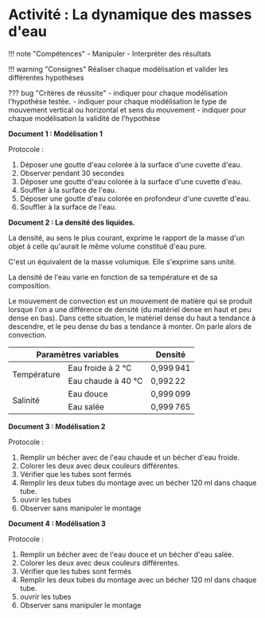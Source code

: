 # Activité : La dynamique des masses d'eau

!!! note "Compétences"
    - Manipuler
    - Interpréter des résultats 

!!! warning "Consignes"
    Réaliser chaque modélisation et valider les différentes hypothèses
    
??? bug "Critères de réussite"
    - indiquer pour chaque modélisation l'hypothèse testée.
    - indiquer pour chaque modélisation le type de mouvement vertical ou horizontal et sens du mouvement
    - indiquer pour chaque modélisation la validité de l'hypothèse


**Document 1 : Modélisation 1**

Protocole :

1.  Déposer une goutte d'eau colorée à la surface d'une cuvette d'eau.  
2.  Observer pendant 30 secondes   
3.  Déposer une goutte d'eau colorée à la surface d'une cuvette d'eau.  
4.  Souffler à la surface de l'eau.  
5.  Déposer une goutte d'eau colorée en profondeur d'une cuvette d'eau.  
6.  Souffler à la surface de l'eau.  



**Document 2 : La densité des liquides.**

La densité, au sens le plus courant, exprime le rapport de la masse d'un objet à celle qu'aurait le même volume constitué d'eau pure.

C'est un équivalent de la masse volumique. Elle s'exprime sans unité.

La densité de l'eau varie en fonction de sa température et de sa
composition.

Le mouvement de convection est un mouvement de matière qui se produit
lorsque l'on a une différence de densité (du matériel dense en haut et peu dense en bas). Dans cette situation, le matériel dense du haut a tendance à descendre, et le peu dense du bas a tendance à monter. On
parle alors de convection.

<table>
<thead>
  <tr>
    <th colspan="2">Paramètres variables</th>
    <th>Densité</th>
  </tr>
</thead>
<tbody>
  <tr>
    <td rowspan="2">Température</td>
    <td>Eau froide à 2 °C</td>
    <td>0,999 941</td>
  </tr>
  <tr>
    <td>Eau chaude à 40 °C</td>
    <td>0,992 22</td>
  </tr>
  <tr>
    <td rowspan="2">Salinité</td>
    <td>Eau douce</td>
    <td>0,999 099</td>
  </tr>
  <tr>
    <td>Eau salée</td>
    <td>0,999 765</td>
  </tr>
</tbody>
</table>

**Document 3 : Modélisation 2**

Protocole :

1.  Remplir un bécher avec de l'eau chaude et un bécher d'eau froide.
2.  Colorer les deux avec deux couleurs différentes.
3.  Vérifier que les tubes sont fermés
4.  Remplir les deux tubes du montage avec un bécher 120 ml dans chaque tube.
5.  ouvrir les tubes
6.  Observer sans manipuler le montage


**Document 4 : Modélisation 3**

Protocole :

1.  Remplir un bécher avec de l'eau douce et un bécher d'eau salée.
2.  Colorer les deux avec deux couleurs différentes.
3.  Vérifier que les tubes sont fermés
4.  Remplir les deux tubes du montage avec un bécher 120 ml dans chaque tube.
5.  ouvrir les tubes
6.  Observer sans manipuler le montage

